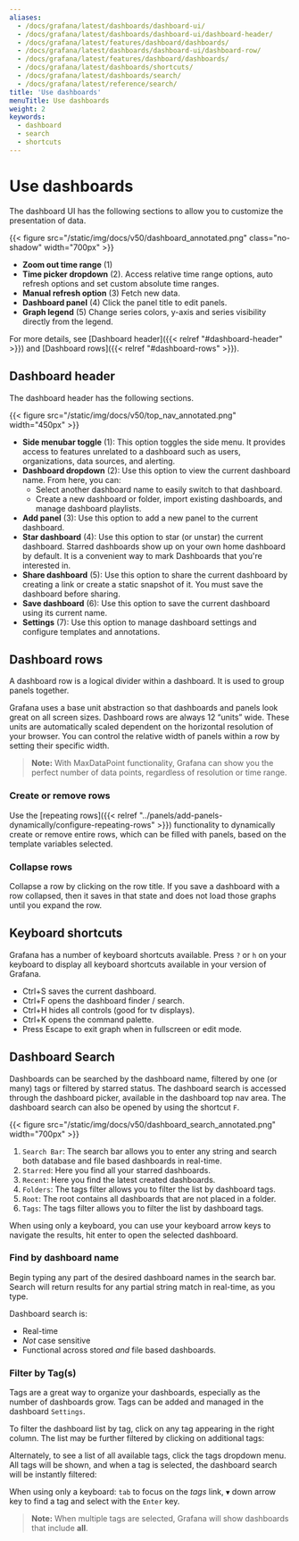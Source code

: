 ```yaml
---
aliases:
  - /docs/grafana/latest/dashboards/dashboard-ui/
  - /docs/grafana/latest/dashboards/dashboard-ui/dashboard-header/
  - /docs/grafana/latest/features/dashboard/dashboards/
  - /docs/grafana/latest/dashboards/dashboard-ui/dashboard-row/
  - /docs/grafana/latest/features/dashboard/dashboards/
  - /docs/grafana/latest/dashboards/shortcuts/
  - /docs/grafana/latest/dashboards/search/
  - /docs/grafana/latest/reference/search/
title: 'Use dashboards'
menuTitle: Use dashboards
weight: 2
keywords:
  - dashboard
  - search
  - shortcuts
---
```


# Use dashboards

The dashboard UI has the following sections to allow you to customize the presentation of data.

{{< figure src="/static/img/docs/v50/dashboard_annotated.png" class="no-shadow" width="700px" >}}

- **Zoom out time range** (1)
- **Time picker dropdown** (2). Access relative time range options, auto refresh options and set custom absolute time ranges.
- **Manual refresh option** (3) Fetch new data.
- **Dashboard panel** (4) Click the panel title to edit panels.
- **Graph legend** (5) Change series colors, y-axis and series visibility directly from the legend.

For more details, see [Dashboard header]({{< relref "#dashboard-header" >}}) and [Dashboard rows]({{< relref "#dashboard-rows" >}}).

## Dashboard header

The dashboard header has the following sections.

{{< figure src="/static/img/docs/v50/top_nav_annotated.png" width="450px" >}}

- **Side menubar toggle** (1): This option toggles the side menu. It provides access to features unrelated to a dashboard such as users, organizations, data sources, and alerting.
- **Dashboard dropdown** (2): Use this option to view the current dashboard name. From here, you can:
  - Select another dashboard name to easily switch to that dashboard.
  - Create a new dashboard or folder, import existing dashboards, and manage dashboard playlists.
- **Add panel** (3): Use this option to add a new panel to the current dashboard.
- **Star dashboard** (4): Use this option to star (or unstar) the current dashboard. Starred dashboards show up on your own home dashboard by default. It is a convenient way to mark Dashboards that you're interested in.
- **Share dashboard** (5): Use this option to share the current dashboard by creating a link or create a static snapshot of it. You must save the dashboard before sharing.
- **Save dashboard** (6): Use this option to save the current dashboard using its current name.
- **Settings** (7): Use this option to manage dashboard settings and configure templates and annotations.

## Dashboard rows

A dashboard row is a logical divider within a dashboard. It is used to group panels together.

Grafana uses a base unit abstraction so that dashboards and panels look great on all screen sizes. Dashboard rows are always 12 “units” wide. These units are automatically scaled dependent on the horizontal resolution of your browser. You can control the relative width of panels within a row by setting their specific width.

> **Note:** With MaxDataPoint functionality, Grafana can show you the perfect number of data points, regardless of resolution or time range.

### Create or remove rows

Use the [repeating rows]({{< relref "../panels/add-panels-dynamically/configure-repeating-rows" >}}) functionality to dynamically create or remove entire rows, which can be filled with panels, based on the template variables selected.

### Collapse rows

Collapse a row by clicking on the row title. If you save a dashboard with a row collapsed, then it saves in that state and does not load those graphs until you expand the row.

## Keyboard shortcuts

Grafana has a number of keyboard shortcuts available. Press `?` or `h` on your keyboard to display all keyboard shortcuts available in your version of Grafana.

- Ctrl+S saves the current dashboard.
- Ctrl+F opens the dashboard finder / search.
- Ctrl+H hides all controls (good for tv displays).
- Ctrl+K opens the command palette.
- Press Escape to exit graph when in fullscreen or edit mode.

## Dashboard Search

Dashboards can be searched by the dashboard name, filtered by one (or many) tags or filtered by starred status. The dashboard search is accessed through the dashboard picker, available in the dashboard top nav area. The dashboard search can also be opened by using the shortcut `F`.

{{< figure src="/static/img/docs/v50/dashboard_search_annotated.png" width="700px" >}}

1. `Search Bar`: The search bar allows you to enter any string and search both database and file based dashboards in real-time.
1. `Starred`: Here you find all your starred dashboards.
1. `Recent`: Here you find the latest created dashboards.
1. `Folders`: The tags filter allows you to filter the list by dashboard tags.
1. `Root`: The root contains all dashboards that are not placed in a folder.
1. `Tags`: The tags filter allows you to filter the list by dashboard tags.

When using only a keyboard, you can use your keyboard arrow keys to navigate the results, hit enter to open the selected dashboard.

### Find by dashboard name

Begin typing any part of the desired dashboard names in the search bar. Search will return results for any partial string match in real-time, as you type.

Dashboard search is:

- Real-time
- _Not_ case sensitive
- Functional across stored _and_ file based dashboards.

### Filter by Tag(s)

Tags are a great way to organize your dashboards, especially as the number of dashboards grow. Tags can be added and managed in the dashboard `Settings`.

To filter the dashboard list by tag, click on any tag appearing in the right column. The list may be further filtered by clicking on additional tags:

Alternately, to see a list of all available tags, click the tags dropdown menu. All tags will be shown, and when a tag is selected, the dashboard search will be instantly filtered:

When using only a keyboard: `tab` to focus on the _tags_ link, `▼` down arrow key to find a tag and select with the `Enter` key.

> **Note:** When multiple tags are selected, Grafana will show dashboards that include **all**.

